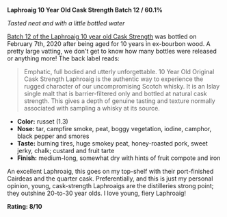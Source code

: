 **Laphroaig 10 Year Old Cask Strength Batch 12 / 60.1%**

*Tasted neat and with a little bottled water*

[Batch 12 of the Laphroaig 10 year old Cask Strength](https://www.whiskybase.com/whiskies/whisky/159190/laphroaig-cask-strength) was bottled on February 7th, 2020 after being aged for 10 years in ex-bourbon wood.  A pretty large vatting, we don't get to know how many bottles were released or anything more!  The back label reads:

> Emphatic, full bodied and utterly unforgettable.  10 Year Old Original Cask Strength Laphroaig is the authentic way to experience the rugged character of our uncompromising Scotch whisky.  It is an Islay single malt that is barrier-filtered only and bottled at natural cask strength.  This gives a depth of genuine tasting and texture normally associated with sampling a whisky at its source.

* **Color:** russet (1.3) 
* **Nose:** tar, campfire smoke, peat, boggy vegetation, iodine, camphor, black pepper and smores
* **Taste:** burning tires, huge smokey peat, honey-roasted pork, sweet jerky, chalk; custard and fruit tarte 
* **Finish:** medium-long, somewhat dry with hints of fruit compote and iron

An excellent Laphroaig, this goes on my top-shelf with their port-finished Cairdeas and the quarter cask.  Preferentially, and this is just my personal opinion, young, cask-strength Laphroaigs are the distilleries strong point; they outshine 20-to-30 year olds.  I love young, fiery Laphroaig!

**Rating: 8/10**